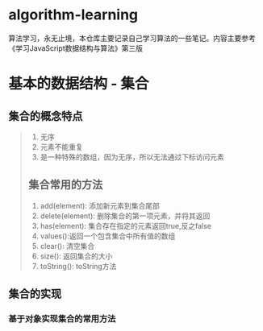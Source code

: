 # algorithm-learning
算法学习，永无止境，本仓库主要记录自己学习算法的一些笔记。内容主要参考《学习JavaScript数据结构与算法》第三版
# 基本的数据结构 - 集合
## 集合的概念特点
> 1. 无序
> 2. 元素不能重复
> 3. 是一种特殊的数组，因为无序，所以无法通过下标访问元素 
> ## 集合常用的方法
> 1. add(element): 添加新元素到集合尾部
> 2. delete(element): 删除集合的第一项元素，并将其返回
> 3. has(element): 集合存在指定的元素返回true,反之false
> 4. values():返回一个包含集合中所有值的数组
> 5. clear(): 清空集合
> 6. size(): 返回集合的大小
> 7. toString(): toString方法
## 集合的实现
### 基于对象实现集合的常用方法
```javascript


```